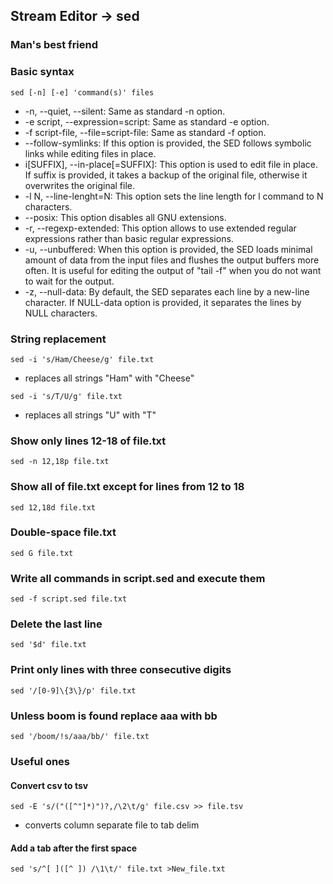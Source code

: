 ## Stream Editor -> sed
### Man's best friend

### Basic syntax
```sed [-n] [-e] 'command(s)' files``` 

- -n, --quiet, --silent: Same as standard -n option.
- -e script, --expression=script: Same as standard -e option.
- -f script-file, --file=script-file: Same as standard -f option.
- --follow-symlinks: If this option is provided, the SED follows symbolic links while editing files in place.
-  i[SUFFIX], --in-place[=SUFFIX]: This option is used to edit file in place. If suffix is provided, it takes a backup of the original file, otherwise it overwrites the original file.
- -l N, --line-lenght=N: This option sets the line length for l command to N characters.
- --posix: This option disables all GNU extensions.
- -r, --regexp-extended: This option allows to use extended regular expressions rather than basic regular expressions.
- -u, --unbuffered: When this option is provided, the SED loads minimal amount of data from the input files and flushes the output buffers more often. It is useful for editing the output of "tail -f" when you do not want to wait for the output.
- -z, --null-data: By default, the SED separates each line by a new-line character. If NULL-data option is provided, it separates the lines by NULL characters.

### String replacement
```sed -i 's/Ham/Cheese/g' file.txt```
- replaces all strings "Ham" with "Cheese"

```sed -i 's/T/U/g' file.txt```
- replaces all strings "U" with "T"

### Show only lines 12-18 of file.txt
```sed -n 12,18p file.txt```

### Show all of file.txt except for lines from 12 to 18
```sed 12,18d file.txt```

### Double-space file.txt
```sed G file.txt```

### Write all commands in script.sed and execute them
```sed -f script.sed file.txt```

### Delete the last line
```sed '$d' file.txt```

### Print only lines with three consecutive digits
```sed '/[0-9]\{3\}/p' file.txt``` 

### Unless boom is found replace aaa with bb
```sed '/boom/!s/aaa/bb/' file.txt``` 

### Useful ones

#### Convert csv to tsv
```sed -E 's/("([^"]*)")?,/\2\t/g' file.csv >> file.tsv```
- converts column separate file to tab delim

#### Add a tab after the first space
```sed 's/^[ ]([^ ]) /\1\t/' file.txt >New_file.txt```
